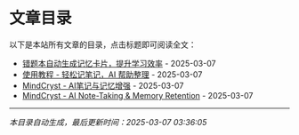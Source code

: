 # 文章目录

以下是本站所有文章的目录，点击标题即可阅读全文：

- [错题本自动生成记忆卡片，提升学习效率](https://notes.mindcryst.com/blog/mistake-to-memory-cards) - 2025-03-07
- [使用教程 - 轻松记笔记，AI 帮助整理](https://notes.mindcryst.com/blog/usage-guide) - 2025-03-07
- [MindCryst - AI笔记与记忆增强](https://notes.mindcryst.com/blog/mindcryst-ai-memory-helper) - 2025-03-07
- [MindCryst - AI Note-Taking & Memory Retention](https://notes.mindcryst.com/blog/mindcryst-ai-memory) - 2025-03-07


---

*本目录自动生成，最后更新时间：2025-03-07 03:36:05*
